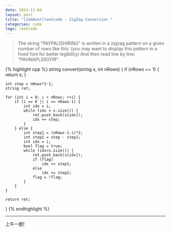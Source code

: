 ```yaml
---
date: 2014-11-04
layout: post
title: "[JobHunt]leetcode - ZigZag Conversion "
categories: code
tags: leetcode
---
```


>The string "PAYPALISHIRING" is written in a zigzag pattern on a given number of rows like this: (you may want to display this pattern in a fixed font for better legibility)
>And then read line by line: "PAHNAPLSIIGYIR"

{% highlight cpp %}
string convert(string s, int nRows) {
    if (nRows == 1) {
        return s;
    }

    int step = nRows*2-2;
    string ret;

    for (int i = 0; i < nRows; ++i) {
        if (i == 0 || i == nRows-1) {
            int idx = i;
            while (idx < s.size()) {
                ret.push_back(s[idx]);
                idx += step;
            }
        } else {
            int step1 = (nRows-1-i)*2;
            int step2 = step - step1;
            int idx = i;
            bool flag = true;
            while (idx<s.size()) {
                ret.push_back(s[idx]);
                if (flag)
                    idx += step1;
                else
                    idx += step2;
                flag = !flag;
            }
        }
    }

    return ret;
}
{% endhighlight %}

---
上午一题!